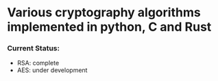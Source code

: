 # Various cryptography algorithms implemented in python, C and Rust
### Current Status:
- RSA: complete
- AES: under development
